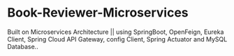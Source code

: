 # Book-Reviewer-Microservices
Built on Microservices Architecture || using SpringBoot, OpenFeign, Eureka Client, Spring Cloud API Gateway, config Client, Spring Actuator and MySQL Database.. 
